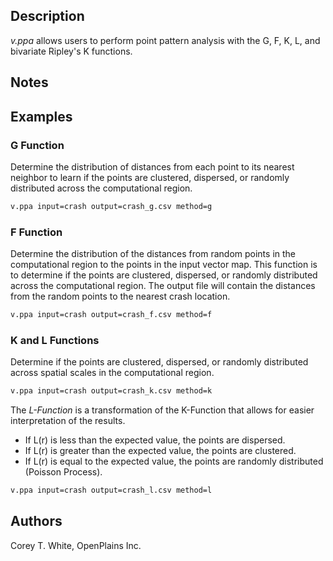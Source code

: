 ## Description

*v.ppa* allows users to perform point pattern analysis with the G, F, K, L, and bivariate Ripley's K functions.

## Notes

## Examples

### G Function

Determine the distribution of distances from each point to its nearest neighbor to learn if the points are clustered, dispersed, or randomly distributed across the computational region.

```bash
v.ppa input=crash output=crash_g.csv method=g
```

### F Function

Determine the distribution of the distances from random points in the computational region to the points in the input vector map. This function is to determine if the points are clustered, dispersed, or randomly distributed across the computational region. The output file will contain the distances from the random points to the nearest crash location.

```bash
v.ppa input=crash output=crash_f.csv method=f
```

### K and L Functions

Determine if the points are clustered, dispersed, or randomly distributed across spatial scales in the computational region.

```bash
v.ppa input=crash output=crash_k.csv method=k
```

The *L-Function* is a transformation of the K-Function that allows for easier interpretation of the results.

- If L(r) is less than the expected value, the points are dispersed.
- If L(r) is greater than the expected value, the points are clustered.
- If L(r) is equal to the expected value, the points are randomly distributed (Poisson Process).

```bash
v.ppa input=crash output=crash_l.csv method=l
```

## Authors

Corey T. White, OpenPlains Inc.
